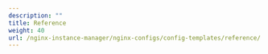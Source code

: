 ```yaml
---
description: ""
title: Reference
weight: 40
url: /nginx-instance-manager/nginx-configs/config-templates/reference/
---
```



